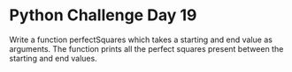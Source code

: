  # Python Challenge Day 19
 
 Write a function perfectSquares which takes a starting and end value as arguments. The function prints all the perfect squares present between the starting and end values. 
